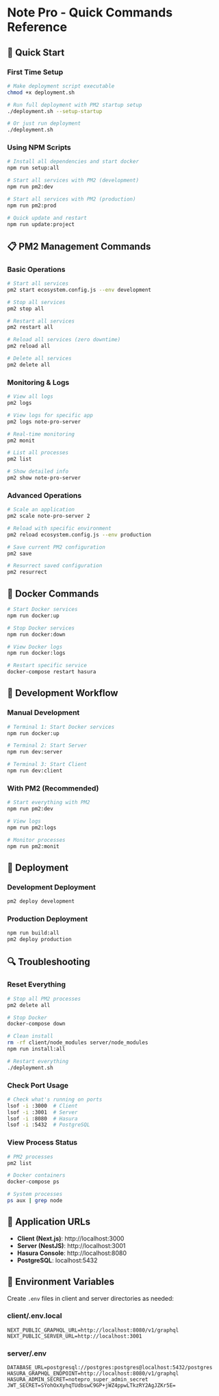 # Note Pro - Quick Commands Reference

## 🚀 Quick Start

### First Time Setup

```bash
# Make deployment script executable
chmod +x deployment.sh

# Run full deployment with PM2 startup setup
./deployment.sh --setup-startup

# Or just run deployment
./deployment.sh
```

### Using NPM Scripts

```bash
# Install all dependencies and start docker
npm run setup:all

# Start all services with PM2 (development)
npm run pm2:dev

# Start all services with PM2 (production)
npm run pm2:prod

# Quick update and restart
npm run update:project
```

## 📋 PM2 Management Commands

### Basic Operations

```bash
# Start all services
pm2 start ecosystem.config.js --env development

# Stop all services
pm2 stop all

# Restart all services
pm2 restart all

# Reload all services (zero downtime)
pm2 reload all

# Delete all services
pm2 delete all
```

### Monitoring & Logs

```bash
# View all logs
pm2 logs

# View logs for specific app
pm2 logs note-pro-server

# Real-time monitoring
pm2 monit

# List all processes
pm2 list

# Show detailed info
pm2 show note-pro-server
```

### Advanced Operations

```bash
# Scale an application
pm2 scale note-pro-server 2

# Reload with specific environment
pm2 reload ecosystem.config.js --env production

# Save current PM2 configuration
pm2 save

# Resurrect saved configuration
pm2 resurrect
```

## 🐳 Docker Commands

```bash
# Start Docker services
npm run docker:up

# Stop Docker services
npm run docker:down

# View Docker logs
npm run docker:logs

# Restart specific service
docker-compose restart hasura
```

## 🔧 Development Workflow

### Manual Development

```bash
# Terminal 1: Start Docker services
npm run docker:up

# Terminal 2: Start Server
npm run dev:server

# Terminal 3: Start Client
npm run dev:client
```

### With PM2 (Recommended)

```bash
# Start everything with PM2
npm run pm2:dev

# View logs
npm run pm2:logs

# Monitor processes
npm run pm2:monit
```

## 🚀 Deployment

### Development Deployment

```bash
pm2 deploy development
```

### Production Deployment

```bash
npm run build:all
pm2 deploy production
```

## 🔍 Troubleshooting

### Reset Everything

```bash
# Stop all PM2 processes
pm2 delete all

# Stop Docker
docker-compose down

# Clean install
rm -rf client/node_modules server/node_modules
npm run install:all

# Restart everything
./deployment.sh
```

### Check Port Usage

```bash
# Check what's running on ports
lsof -i :3000  # Client
lsof -i :3001  # Server
lsof -i :8080  # Hasura
lsof -i :5432  # PostgreSQL
```

### View Process Status

```bash
# PM2 processes
pm2 list

# Docker containers
docker-compose ps

# System processes
ps aux | grep node
```

## 📍 Application URLs

- **Client (Next.js)**: http://localhost:3000
- **Server (NestJS)**: http://localhost:3001
- **Hasura Console**: http://localhost:8080
- **PostgreSQL**: localhost:5432

## 🔑 Environment Variables

Create `.env` files in client and server directories as needed:

### client/.env.local

```
NEXT_PUBLIC_GRAPHQL_URL=http://localhost:8080/v1/graphql
NEXT_PUBLIC_SERVER_URL=http://localhost:3001
```

### server/.env

```
DATABASE_URL=postgresql://postgres:postgres@localhost:5432/postgres
HASURA_GRAPHQL_ENDPOINT=http://localhost:8080/v1/graphql
HASURA_ADMIN_SECRET=notepro_super_admin_secret
JWT_SECRET=SYohOxXyhqTUdbswC9GP+jWZ4ppwLTkzRY2AgJZKr5E=
```
